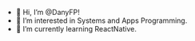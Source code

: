 - 👋 Hi, I’m @DanyFP!
- 👀 I’m interested in Systems and Apps Programming.
- 🌱 I’m currently learning ReactNative.

<!---
DanyFP/DanyFP is a ✨ special ✨ repository because its `README.md` (this file) appears on your GitHub profile.
You can click the Preview link to take a look at your changes.
--->
